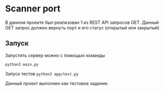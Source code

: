 # Scanner port
В данном проекте был реализован 1 из REST API запросов GET. Данный GET запрос должен вернуть порт и его статус (открытый или закрытый)
## Запуск
Запустить сервер можно с помощью команды

```python3 main.py```

Запуск тестов
```python3 app/test.py```

Данный проект выполнен как тестовое задание.
